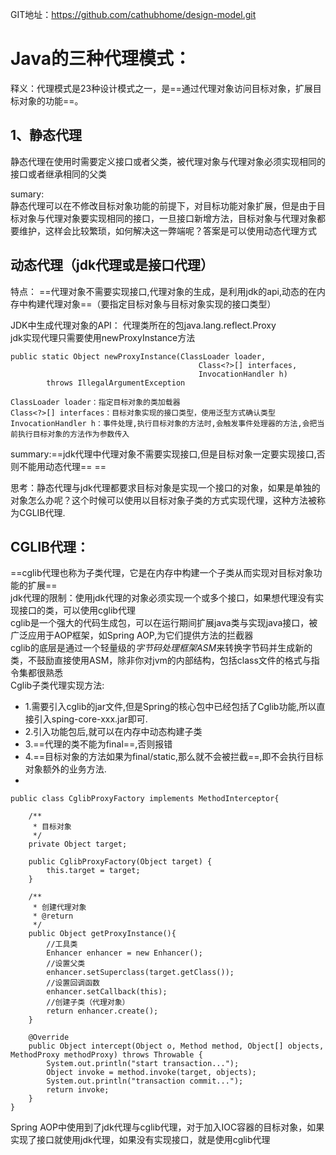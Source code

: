 GIT地址：https://github.com/cathubhome/design-model.git  
# Java的三种代理模式：  
释义：代理模式是23种设计模式之一，是==通过代理对象访问目标对象，扩展目标对象的功能==。    

## 1、静态代理
静态代理在使用时需要定义接口或者父类，被代理对象与代理对象必须实现相同的接口或者继承相同的父类

sumary:  
静态代理可以在不修改目标对象功能的前提下，对目标功能对象扩展，但是由于目标对象与代理对象要实现相同的接口，一旦接口新增方法，目标对象与代理对象都要维护，这样会比较繁琐，如何解决这一弊端呢？答案是可以使用动态代理方式

## 动态代理（jdk代理或是接口代理）  
特点：
==代理对象不需要实现接口,代理对象的生成，是利用jdk的api,动态的在内存中构建代理对象==（要指定目标对象与目标对象实现的接口类型） 

JDK中生成代理对象的API：
代理类所在的包java.lang.reflect.Proxy  
jdk实现代理只需要使用newProxyInstance方法  

```
public static Object newProxyInstance(ClassLoader loader,
                                          Class<?>[] interfaces,
                                          InvocationHandler h)
        throws IllegalArgumentException

ClassLoader loader：指定目标对象的类加载器  
Class<?>[] interfaces：目标对象实现的接口类型，使用泛型方式确认类型  
InvocationHandler h：事件处理,执行目标对象的方法时,会触发事件处理器的方法,会把当前执行目标对象的方法作为参数传入
```

summary:==jdk代理中代理对象不需要实现接口,但是目标对象一定要实现接口,否则不能用动态代理== == 

思考：静态代理与jdk代理都要求目标对象是实现一个接口的对象，如果是单独的对象怎么办呢？这个时候可以使用以目标对象子类的方式实现代理，这种方法被称为CGLIB代理.

## CGLIB代理：
==cglib代理也称为子类代理，它是在内存中构建一个子类从而实现对目标对象功能的扩展==  
jdk代理的限制：使用jdk代理的对象必须实现一个或多个接口，如果想代理没有实现接口的类，可以使用cglib代理  
cglib是一个强大的代码生成包，可以在运行期间扩展java类与实现java接口，被广泛应用于AOP框架，如Spring AOP,为它们提供方法的拦截器  
cglib的底层是通过一个轻量级的*字节码处理框架ASM*来转换字节码并生成新的类，不鼓励直接使用ASM，除非你对jvm的内部结构，包括class文件的格式与指令集都很熟悉  
Cglib子类代理实现方法:
- 1.需要引入cglib的jar文件,但是Spring的核心包中已经包括了Cglib功能,所以直接引入sping-core-xxx.jar即可.
- 2.引入功能包后,就可以在内存中动态构建子类
- 3.==代理的类不能为final==,否则报错
- 4.==目标对象的方法如果为final/static,那么就不会被拦截==,即不会执行目标对象额外的业务方法.
- 

```
public class CglibProxyFactory implements MethodInterceptor{

    /**
     * 目标对象
     */
    private Object target;

    public CglibProxyFactory(Object target) {
        this.target = target;
    }

    /**
     * 创建代理对象
     * @return
     */
    public Object getProxyInstance(){
        //工具类
        Enhancer enhancer = new Enhancer();
        //设置父类
        enhancer.setSuperclass(target.getClass());
        //设置回调函数
        enhancer.setCallback(this);
        //创建子类（代理对象）
        return enhancer.create();
    }

    @Override
    public Object intercept(Object o, Method method, Object[] objects, MethodProxy methodProxy) throws Throwable {
        System.out.println("start transaction...");
        Object invoke = method.invoke(target, objects);
        System.out.println("transaction commit...");
        return invoke;
    }
}
```


Spring AOP中使用到了jdk代理与cglib代理，对于加入IOC容器的目标对象，如果实现了接口就使用jdk代理，如果没有实现接口，就是使用cglib代理
